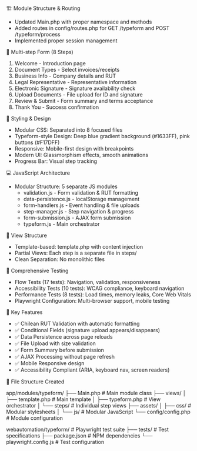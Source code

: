  🏗️ Module Structure & Routing

  - Updated Main.php with proper namespace and methods
  - Added routes in config/routes.php for GET /typeform and POST /typeform/process
  - Implemented proper session management

  🎯 Multi-step Form (8 Steps)

  1. Welcome - Introduction page
  2. Document Types - Select invoices/receipts
  3. Business Info - Company details and RUT
  4. Legal Representative - Representative information
  5. Electronic Signature - Signature availability check
  6. Upload Documents - File upload for ID and signature
  7. Review & Submit - Form summary and terms acceptance
  8. Thank You - Success confirmation

  🎨 Styling & Design

  - Modular CSS: Separated into 8 focused files
  - Typeform-style Design: Deep blue gradient background (#1633FF), pink buttons (#F17DFF)
  - Responsive: Mobile-first design with breakpoints
  - Modern UI: Glassmorphism effects, smooth animations
  - Progress Bar: Visual step tracking

  💻 JavaScript Architecture

  - Modular Structure: 5 separate JS modules
    - validation.js - Form validation & RUT formatting
    - data-persistence.js - localStorage management
    - form-handlers.js - Event handling & file uploads
    - step-manager.js - Step navigation & progress
    - form-submission.js - AJAX form submission
    - typeform.js - Main orchestrator

  🧩 View Structure

  - Template-based: template.php with content injection
  - Partial Views: Each step is a separate file in steps/
  - Clean Separation: No monolithic files

  🧪 Comprehensive Testing

  - Flow Tests (17 tests): Navigation, validation, responsiveness
  - Accessibility Tests (10 tests): WCAG compliance, keyboard navigation
  - Performance Tests (8 tests): Load times, memory leaks, Core Web Vitals
  - Playwright Configuration: Multi-browser support, mobile testing

  🚀 Key Features

  - ✅ Chilean RUT Validation with automatic formatting
  - ✅ Conditional Fields (signature upload appears/disappears)
  - ✅ Data Persistence across page reloads
  - ✅ File Upload with size validation
  - ✅ Form Summary before submission
  - ✅ AJAX Processing without page refresh
  - ✅ Mobile Responsive design
  - ✅ Accessibility Compliant (ARIA, keyboard nav, screen readers)

  📁 File Structure Created

  app/modules/typeform/
  ├── Main.php                    # Main module class
  ├── views/
  │   ├── template.php            # Main template
  │   ├── typeform.php           # View orchestrator
  │   └── steps/                 # Individual step views
  ├── assets/
  │   ├── css/                   # Modular stylesheets
  │   └── js/                    # Modular JavaScript
  └── config/config.php          # Module configuration

  webautomation/typeform/         # Playwright test suite
  ├── tests/                     # Test specifications
  ├── package.json              # NPM dependencies
  └── playwright.config.js      # Test configuration